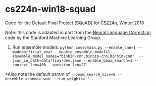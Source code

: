 # cs224n-win18-squad
Code for the Default Final Project (SQuAD) for [CS224n](http://web.stanford.edu/class/cs224n/), Winter 2018

Note: this code is adapted in part from the [Neural Language Correction](https://github.com/stanfordmlgroup/nlc/) code by the Stanford Machine Learning Group.

1. Run ensemble models:
```python code/main.py --enable_cnn=1 --mode=official_eval --enable_ensemble_model=1 --ensemble_model_names="binbin-cnn;binbin-cnn;binbin-cnn"  --json_in_path=data/tiny-dev.json --enable_beam_search=1 --context_len=400 --question_len=27```

*Also note the default param of ```--beam_search_size=5 --ensemble_schema='sum' --sum_weights=''```
